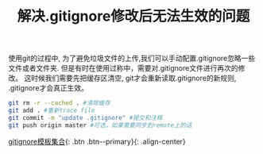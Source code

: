 ﻿---
title: '解决.gitignore修改后无法生效的问题'
categories: 
  - Git
tags:
  - Git
---

使用git的过程中, 为了避免垃圾文件的上传,我们可以手动配置.gitignore忽略一些文件或者文件夹.
但是有时在使用过称中，需要对.gitignore文件进行再次的修改。
这时候我们需要先把缓存区清空, git才会重新读取.gitignore的新规则, .gitignore才会真正生效。

```bash
git rm -r --cached . #清除缓存
git add . #重新trace file
git commit -m "update .gitignore" #提交和注释
git push origin master #可选，如果需要同步到remote上的话
```

[gitignore模板集合](https://github.com/github/gitignore){: .btn .btn--primary}{: .align-center}
